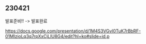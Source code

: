## 230421

발표준비!! -> 발표완료

https://docs.google.com/presentation/d/1M4S3VGvI0TuK7rBbRF-01MIzioLq3q7rpXxCjLIU8G4/edit?hl=ko#slide=id.p
